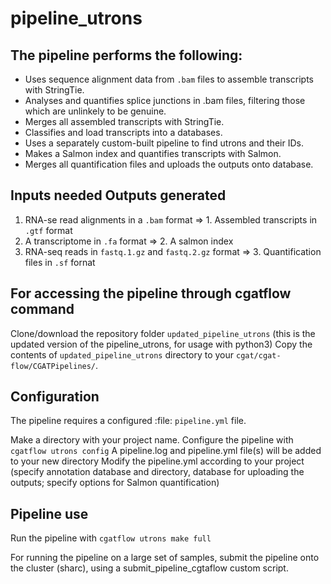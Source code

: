 # pipeline_utrons

## The pipeline performs the following:
   * Uses sequence alignment data from `.bam` files to assemble transcripts with StringTie.
   * Analyses and quantifies splice junctions in .bam files, filtering those which are 
   unlinkely to be genuine.
   * Merges all assembled transcripts with StringTie.
   * Classifies and load transcripts into a databases.
   * Uses a separately custom-built pipeline to find utrons and their IDs.
   * Makes a Salmon index and quantifies transcripts with Salmon.
   * Merges all quantification files and uploads the outputs onto database.
   
## Inputs needed                                                    Outputs generated
1. RNA-se read alignments in a `.bam` format                 =>     1. Assembled transcripts in `.gtf` format
2. A transcriptome in `.fa` format                           =>     2. A salmon index
3. RNA-seq reads in `fastq.1.gz` and `fastq.2.gz` format     =>     3. Quantification files in `.sf` fornat

## For accessing the pipeline through cgatflow command
Clone/download the repository folder `updated_pipeline_utrons` (this is the updated version of the pipeline_utrons, for usage with python3)
Copy the contents of `updated_pipeline_utrons` directory to your `cgat/cgat-flow/CGATPipelines/`.

## Configuration
The pipeline requires a configured :file: `pipeline.yml` file.

Make a directory with your project name.
Configure the pipeline with `cgatflow utrons config`
A pipeline.log and pipeline.yml file(s) will be added to your new directory
Modify the pipeline.yml according to your project (specify annotation database and directory, database for uploading the outputs; specify options for Salmon quantification)

## Pipeline use
Run the pipeline with `cgatflow utrons make full`

For running the pipeline on a large set of samples, submit the pipeline onto the cluster (sharc), using a submit_pipeline_cgtaflow custom script.



